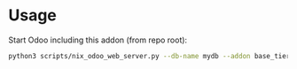 # Usage

Start Odoo including this addon (from repo root):

```bash
python3 scripts/nix_odoo_web_server.py --db-name mydb --addon base_tier_validation_report
```
